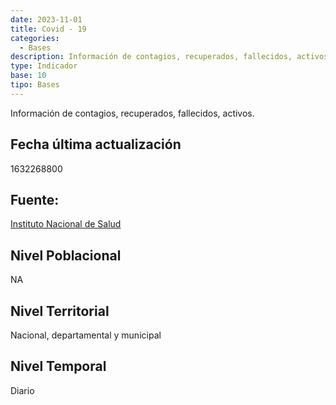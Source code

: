 ```yaml
---
date: 2023-11-01
title: Covid - 19
categories:
  - Bases
description: Información de contagios, recuperados, fallecidos, activos.
type: Indicador
base: 10
tipo: Bases
--- 
```


Información de contagios, recuperados, fallecidos, activos.

## Fecha última actualización
1632268800

## Fuente:
[Instituto Nacional de Salud](https://www.ins.gov.co/Noticias/Paginas/coronavirus.aspx)

## Nivel Poblacional
 NA

## Nivel Territorial
Nacional, departamental y municipal

## Nivel Temporal
Diario